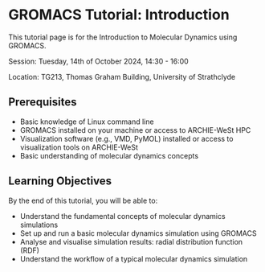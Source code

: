 # GROMACS Tutorial: Introduction
This tutorial page is for the Introduction to Molecular Dynamics using GROMACS.

Session: Tuesday, 14th of October 2024, 14:30 - 16:00

Location: TG213, Thomas Graham Building, University of Strathclyde

## Prerequisites
- Basic knowledge of Linux command line
- GROMACS installed on your machine or access to ARCHIE-WeSt HPC
- Visualization software (e.g., VMD, PyMOL) installed or access to visualization tools on ARCHIE-WeSt
- Basic understanding of molecular dynamics concepts

## Learning Objectives
By the end of this tutorial, you will be able to:
- Understand the fundamental concepts of molecular dynamics simulations
- Set up and run a basic molecular dynamics simulation using GROMACS
- Analyse and visualise simulation results: radial distribution function (RDF)
- Understand the workflow of a typical molecular dynamics simulation
